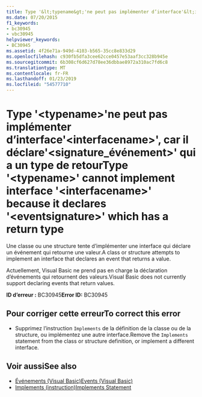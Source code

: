 ```yaml
---
title: Type '&lt;typename&gt;'ne peut pas implémenter d’interface'&lt;interfacename&gt;', car il déclare'&lt;signature_événement&gt;' qui a un type de retour
ms.date: 07/20/2015
f1_keywords:
- bc30945
- vbc30945
helpviewer_keywords:
- BC30945
ms.assetid: 4f26e71a-949d-4103-b565-35cc8e833d29
ms.openlocfilehash: c930fb5dfa3cee62cce0457e53aaf3cc328b945e
ms.sourcegitcommit: 6b308cf6d627d78ee36dbbae8972a310ac7fd6c8
ms.translationtype: MT
ms.contentlocale: fr-FR
ms.lasthandoff: 01/23/2019
ms.locfileid: "54577710"
---
```

# <a name="type-lttypenamegt-cannot-implement-interface-ltinterfacenamegt-because-it-declares-lteventsignaturegt-which-has-a-return-type"></a><span data-ttu-id="8bbd1-102">Type '&lt;typename&gt;'ne peut pas implémenter d’interface'&lt;interfacename&gt;', car il déclare'&lt;signature_événement&gt;' qui a un type de retour</span><span class="sxs-lookup"><span data-stu-id="8bbd1-102">Type '&lt;typename&gt;' cannot implement interface '&lt;interfacename&gt;' because it declares '&lt;eventsignature&gt;' which has a return type</span></span>
<span data-ttu-id="8bbd1-103">Une classe ou une structure tente d’implémenter une interface qui déclare un événement qui retourne une valeur.</span><span class="sxs-lookup"><span data-stu-id="8bbd1-103">A class or structure attempts to implement an interface that declares an event that returns a value.</span></span>  
  
 <span data-ttu-id="8bbd1-104">Actuellement, Visual Basic ne prend pas en charge la déclaration d’événements qui retournent des valeurs.</span><span class="sxs-lookup"><span data-stu-id="8bbd1-104">Visual Basic does not currently support declaring events that return values.</span></span>  
  
 <span data-ttu-id="8bbd1-105">**ID d’erreur :** BC30945</span><span class="sxs-lookup"><span data-stu-id="8bbd1-105">**Error ID:** BC30945</span></span>  
  
## <a name="to-correct-this-error"></a><span data-ttu-id="8bbd1-106">Pour corriger cette erreur</span><span class="sxs-lookup"><span data-stu-id="8bbd1-106">To correct this error</span></span>  
  
-   <span data-ttu-id="8bbd1-107">Supprimez l’instruction `Implements` de la définition de la classe ou de la structure, ou implémentez une autre interface.</span><span class="sxs-lookup"><span data-stu-id="8bbd1-107">Remove the `Implements` statement from the class or structure definition, or implement a different interface.</span></span>  
  
## <a name="see-also"></a><span data-ttu-id="8bbd1-108">Voir aussi</span><span class="sxs-lookup"><span data-stu-id="8bbd1-108">See also</span></span>
- [<span data-ttu-id="8bbd1-109">Événements (Visual Basic)</span><span class="sxs-lookup"><span data-stu-id="8bbd1-109">Events (Visual Basic)</span></span>](~/docs/visual-basic/programming-guide/language-features/events/index.md)
- [<span data-ttu-id="8bbd1-110">Implements (instruction)</span><span class="sxs-lookup"><span data-stu-id="8bbd1-110">Implements Statement</span></span>](../../visual-basic/language-reference/statements/implements-statement.md)

